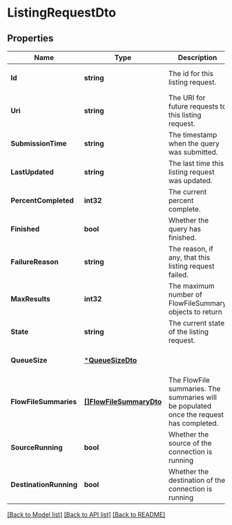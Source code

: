 # ListingRequestDto

## Properties
Name | Type | Description | Notes
------------ | ------------- | ------------- | -------------
**Id** | **string** | The id for this listing request. | [optional] [default to null]
**Uri** | **string** | The URI for future requests to this listing request. | [optional] [default to null]
**SubmissionTime** | **string** | The timestamp when the query was submitted. | [optional] [default to null]
**LastUpdated** | **string** | The last time this listing request was updated. | [optional] [default to null]
**PercentCompleted** | **int32** | The current percent complete. | [optional] [default to null]
**Finished** | **bool** | Whether the query has finished. | [optional] [default to null]
**FailureReason** | **string** | The reason, if any, that this listing request failed. | [optional] [default to null]
**MaxResults** | **int32** | The maximum number of FlowFileSummary objects to return | [optional] [default to null]
**State** | **string** | The current state of the listing request. | [optional] [default to null]
**QueueSize** | [***QueueSizeDto**](QueueSizeDTO.md) |  | [optional] [default to null]
**FlowFileSummaries** | [**[]FlowFileSummaryDto**](FlowFileSummaryDTO.md) | The FlowFile summaries. The summaries will be populated once the request has completed. | [optional] [default to null]
**SourceRunning** | **bool** | Whether the source of the connection is running | [optional] [default to null]
**DestinationRunning** | **bool** | Whether the destination of the connection is running | [optional] [default to null]

[[Back to Model list]](../README.md#documentation-for-models) [[Back to API list]](../README.md#documentation-for-api-endpoints) [[Back to README]](../README.md)

